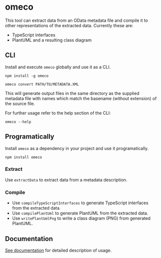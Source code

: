 # omeco

This tool can extract data from an OData metadata file and compile it to other representations of the extracted data. Currently these are:

* TypeScript interfaces
* PlantUML and a resulting class diagram

## CLI

Install and execute `omeco` globally and use it as a CLI.

```shell
npm install -g omeco

omeco convert PATH/TO/METADATA.XML
```

This will generate output files in the same directory as the supplied metadata file with names which match the basename (without extension) of the source file.

For further usage refer to the help section of the CLI:

```shell
omeco --help
```

## Programatically

Install `omeco` as a dependency in your project and use it programatically.

```shell
npm install omeco
```

### Extract

Use `extractData` to extract data from a metadata description.

### Compile

* Use `compileTypeScriptInterfaces` to generate TypeScript interfaces from the extracted data.
* Use `compilePlantUml` to generate PlantUML from the extracted data.
* Use `writePlantUmlPng` to write a class diagram (PNG) from generated PlantUML. 

## Documentation

[See documentation](https://krlwlfrt.github.io/omeco/) for detailed description of usage. 